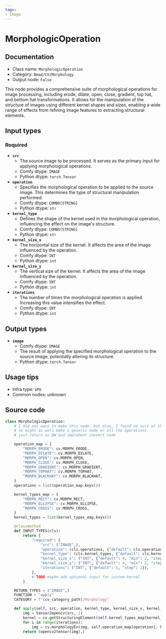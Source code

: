 ```yaml
---
tags:
- Image
---
```


# MorphologicOperation
## Documentation
- Class name: `MorphologicOperation`
- Category: `Bmad/CV/Morphology`
- Output node: `False`

This node provides a comprehensive suite of morphological operations for image processing, including erode, dilate, open, close, gradient, top hat, and bottom hat transformations. It allows for the manipulation of the structure of images using different kernel shapes and sizes, enabling a wide range of effects from refining image features to extracting structural elements.
## Input types
### Required
- **`src`**
    - The source image to be processed. It serves as the primary input for applying morphological operations.
    - Comfy dtype: `IMAGE`
    - Python dtype: `torch.Tensor`
- **`operation`**
    - Specifies the morphological operation to be applied to the source image. This determines the type of structural manipulation performed.
    - Comfy dtype: `COMBO[STRING]`
    - Python dtype: `str`
- **`kernel_type`**
    - Defines the shape of the kernel used in the morphological operation, influencing the effect on the image's structure.
    - Comfy dtype: `COMBO[STRING]`
    - Python dtype: `str`
- **`kernel_size_x`**
    - The horizontal size of the kernel. It affects the area of the image influenced by the operation.
    - Comfy dtype: `INT`
    - Python dtype: `int`
- **`kernel_size_y`**
    - The vertical size of the kernel. It affects the area of the image influenced by the operation.
    - Comfy dtype: `INT`
    - Python dtype: `int`
- **`iterations`**
    - The number of times the morphological operation is applied. Increasing this value intensifies the effect.
    - Comfy dtype: `INT`
    - Python dtype: `int`
## Output types
- **`image`**
    - Comfy dtype: `IMAGE`
    - The result of applying the specified morphological operation to the source image, potentially altering its structure.
    - Python dtype: `torch.Tensor`
## Usage tips
- Infra type: `GPU`
- Common nodes: unknown


## Source code
```python
class MorphologicOperation:
    # I did not want to make this node, but alas, I found no suit w/ the top/black hat operation
    # so might as well make a generic node w/ all the operations
    # just return as BW and implement convert node

    operation_map = {
        "MORPH_ERODE": cv.MORPH_ERODE,
        "MORPH_DILATE": cv.MORPH_DILATE,
        "MORPH_OPEN": cv.MORPH_OPEN,
        "MORPH_CLOSE": cv.MORPH_CLOSE,
        "MORPH_GRADIENT": cv.MORPH_GRADIENT,
        "MORPH_TOPHAT": cv.MORPH_TOPHAT,
        "MORPH_BLACKHAT": cv.MORPH_BLACKHAT,
    }
    operations = list(operation_map.keys())

    kernel_types_map = {
        "MORPH_RECT": cv.MORPH_RECT,
        "MORPH_ELLIPSE": cv.MORPH_ELLIPSE,
        "MORPH_CROSS": cv.MORPH_CROSS,
    }
    kernel_types = list(kernel_types_map.keys())

    @classmethod
    def INPUT_TYPES(cls):
        return {
            "required": {
                "src": ("IMAGE",),
                "operation": (cls.operations, {"default": cls.operations[0]}),
                "kernel_type": (cls.kernel_types, {"default": cls.kernel_types[0]}),
                "kernel_size_x": ("INT", {"default": 4, "min": 2, "step": 2}),
                "kernel_size_y": ("INT", {"default": 4, "min": 2, "step": 2}),
                "iterations": ("INT", {"default": 1, "step": 1}),
            },
            # TODO maybe add optional input for custom kernel
        }

    RETURN_TYPES = ("IMAGE",)
    FUNCTION = "apply"
    CATEGORY = f"{cv_category_path}/Morphology"

    def apply(self, src, operation, kernel_type, kernel_size_x, kernel_size_y, iterations):
        img = tensor2opencv(src, 1)
        kernel = cv.getStructuringElement(self.kernel_types_map[kernel_type], (kernel_size_x + 1, kernel_size_y + 1))
        for i in range(iterations):
            img = cv.morphologyEx(img, self.operation_map[operation], kernel)
        return (opencv2tensor(img),)

```
